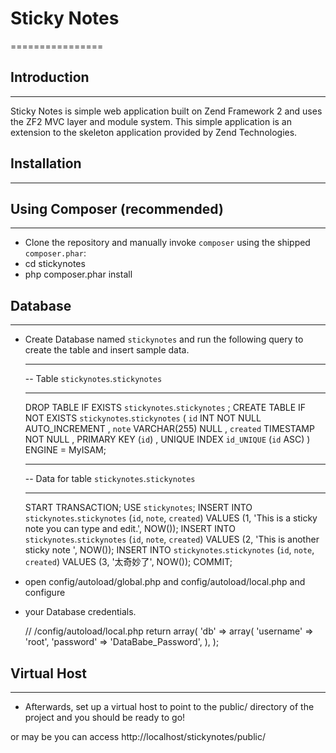 # Sticky Notes
================

## Introduction
------------
Sticky Notes is simple web application built on Zend Framework 2 and uses
the ZF2 MVC layer and module system. This simple application is an extension to
the skeleton application provided by Zend Technologies.

## Installation
------------

## Using Composer (recommended)
----------------------------
* Clone the repository and manually invoke `composer` using the shipped `composer.phar`:
* cd stickynotes
* php composer.phar install

## Database
--------
* Create Database named `stickynotes` and run the following query to create the table and insert sample data.

    -- -----------------------------------------------------
    -- Table `stickynotes`.`stickynotes`
    -- -----------------------------------------------------
    DROP TABLE IF EXISTS `stickynotes`.`stickynotes` ;
    CREATE TABLE IF NOT EXISTS `stickynotes`.`stickynotes` (
    `id` INT NOT NULL AUTO_INCREMENT ,
    `note` VARCHAR(255) NULL ,
    `created` TIMESTAMP NOT NULL ,
    PRIMARY KEY (`id`) ,
    UNIQUE INDEX `id_UNIQUE` (`id` ASC) )
    ENGINE = MyISAM;
    -- -----------------------------------------------------
    -- Data for table `stickynotes`.`stickynotes`
    -- -----------------------------------------------------
    START TRANSACTION;
    USE `stickynotes`;
    INSERT INTO `stickynotes`.`stickynotes` (`id`, `note`, `created`) VALUES (1, 'This is a sticky note you can type and edit.', NOW());
    INSERT INTO `stickynotes`.`stickynotes` (`id`, `note`, `created`) VALUES (2, 'This is another sticky note ', NOW());
    INSERT INTO `stickynotes`.`stickynotes` (`id`, `note`, `created`) VALUES (3, '太奇妙了', NOW());
    COMMIT;

* open config/autoload/global.php and config/autoload/local.php and configure
* your Database credentials.

    // /config/autoload/local.php
    return array(
        'db' => array(
            'username' => 'root',
            'password' => 'DataBabe_Password',
        ),
    );

## Virtual Host
------------
* Afterwards, set up a virtual host to point to the public/ directory of the project and you should be ready to go!

or  may be you can access http://localhost/stickynotes/public/
